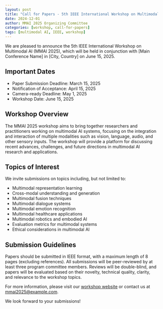 ```yaml
---
layout: post
title: "Call for Papers - 5th IEEE International Workshop on Multimodal AI (MMAI 2025)"
date: 2024-12-01
author: MMAI 2025 Organizing Committee
categories: [workshop, call-for-papers]
tags: [multimodal AI, IEEE, workshop]
---
```


We are pleased to announce the 5th IEEE International Workshop on Multimodal AI (MMAI 2025), which will be held in conjunction with [Main Conference Name] in [City, Country] on June 15, 2025.

## Important Dates
- Paper Submission Deadline: March 15, 2025
- Notification of Acceptance: April 15, 2025
- Camera-ready Deadline: May 1, 2025
- Workshop Date: June 15, 2025

## Workshop Overview

The MMAI 2025 workshop aims to bring together researchers and practitioners working on multimodal AI systems, focusing on the integration and interaction of multiple modalities such as vision, language, audio, and other sensory inputs. The workshop will provide a platform for discussing recent advances, challenges, and future directions in multimodal AI research and applications.

## Topics of Interest

We invite submissions on topics including, but not limited to:
- Multimodal representation learning
- Cross-modal understanding and generation
- Multimodal fusion techniques
- Multimodal dialogue systems
- Multimodal emotion recognition
- Multimodal healthcare applications
- Multimodal robotics and embodied AI
- Evaluation metrics for multimodal systems
- Ethical considerations in multimodal AI

## Submission Guidelines

Papers should be submitted in IEEE format, with a maximum length of 8 pages (excluding references). All submissions will be peer-reviewed by at least three program committee members. Reviews will be double-blind, and papers will be evaluated based on their novelty, technical quality, clarity, and relevance to the workshop topics.

For more information, please visit our [workshop website](/workshop/) or contact us at mmai2025@example.com.

We look forward to your submissions! 